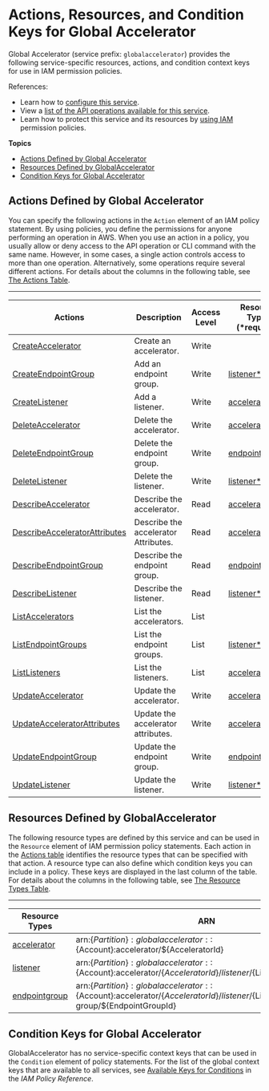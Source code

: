 # Actions, Resources, and Condition Keys for Global Accelerator<a name="list_globalaccelerator"></a>

Global Accelerator \(service prefix: `globalaccelerator`\) provides the following service\-specific resources, actions, and condition context keys for use in IAM permission policies\.

References:
+ Learn how to [configure this service](https://docs.aws.amazon.com/global-accelerator/latest/dg/)\.
+ View a [list of the API operations available for this service](https://docs.aws.amazon.com/global-accelerator/latest/api/)\.
+ Learn how to protect this service and its resources by [using IAM](https://docs.aws.amazon.com/global-accelerator/latest/dg/auth-and-access-control.html) permission policies\.

**Topics**
+ [Actions Defined by Global Accelerator](#globalaccelerator-actions-as-permissions)
+ [Resources Defined by GlobalAccelerator](#globalaccelerator-resources-for-iam-policies)
+ [Condition Keys for Global Accelerator](#globalaccelerator-policy-keys)

## Actions Defined by Global Accelerator<a name="globalaccelerator-actions-as-permissions"></a>

You can specify the following actions in the `Action` element of an IAM policy statement\. By using policies, you define the permissions for anyone performing an operation in AWS\. When you use an action in a policy, you usually allow or deny access to the API operation or CLI command with the same name\. However, in some cases, a single action controls access to more than one operation\. Alternatively, some operations require several different actions\. For details about the columns in the following table, see [The Actions Table](reference_policies_actions-resources-contextkeys.md#actions_table)\.


****  

| Actions | Description | Access Level | Resource Types \(\*required\) | Condition Keys | Dependent Actions | 
| --- | --- | --- | --- | --- | --- | 
|   [ CreateAccelerator ](https://docs.aws.amazon.com/global-accelerator/latest/api/API_CreateAccelerator.html)  | Create an accelerator\. | Write |  |  |  | 
|   [ CreateEndpointGroup ](https://docs.aws.amazon.com/global-accelerator/latest/api/API_CreateEndpointGroup.html)  | Add an endpoint group\. | Write |   [ listener\* ](#globalaccelerator-listener)   |  |  | 
|   [ CreateListener ](https://docs.aws.amazon.com/global-accelerator/latest/api/API_CreateListener.html)  | Add a listener\. | Write |   [ accelerator\* ](#globalaccelerator-accelerator)   |  |  | 
|   [ DeleteAccelerator ](https://docs.aws.amazon.com/global-accelerator/latest/api/API_DeleteAccelerator.html)  | Delete the accelerator\. | Write |   [ accelerator\* ](#globalaccelerator-accelerator)   |  |  | 
|   [ DeleteEndpointGroup ](https://docs.aws.amazon.com/global-accelerator/latest/api/API_DeleteEndpointGroup.html)  | Delete the endpoint group\. | Write |   [ endpointgroup\* ](#globalaccelerator-endpointgroup)   |  |  | 
|   [ DeleteListener ](https://docs.aws.amazon.com/global-accelerator/latest/api/API_DeleteListener.html)  | Delete the listener\. | Write |   [ listener\* ](#globalaccelerator-listener)   |  |  | 
|   [ DescribeAccelerator ](https://docs.aws.amazon.com/global-accelerator/latest/api/API_DescribeAccelerator.html)  | Describe the accelerator\. | Read |   [ accelerator\* ](#globalaccelerator-accelerator)   |  |  | 
|   [ DescribeAcceleratorAttributes ](https://docs.aws.amazon.com/global-accelerator/latest/api/API_DescribeAcceleratorAttributes.html)  | Describe the accelerator Attributes\. | Read |   [ accelerator\* ](#globalaccelerator-accelerator)   |  |  | 
|   [ DescribeEndpointGroup ](https://docs.aws.amazon.com/global-accelerator/latest/api/API_DescribeEndpointGroup.html)  | Describe the endpoint group\. | Read |   [ endpointgroup\* ](#globalaccelerator-endpointgroup)   |  |  | 
|   [ DescribeListener ](https://docs.aws.amazon.com/global-accelerator/latest/api/API_DescribeListener.html)  | Describe the listener\. | Read |   [ listener\* ](#globalaccelerator-listener)   |  |  | 
|   [ ListAccelerators ](https://docs.aws.amazon.com/global-accelerator/latest/api/API_ListAccelerators.html)  | List the accelerators\. | List |  |  |  | 
|   [ ListEndpointGroups ](https://docs.aws.amazon.com/global-accelerator/latest/api/API_ListEndpointGroups.html)  | List the endpoint groups\. | List |   [ listener\* ](#globalaccelerator-listener)   |  |  | 
|   [ ListListeners ](https://docs.aws.amazon.com/global-accelerator/latest/api/API_ListListeners.html)  | List the listeners\. | List |   [ accelerator\* ](#globalaccelerator-accelerator)   |  |  | 
|   [ UpdateAccelerator ](https://docs.aws.amazon.com/global-accelerator/latest/api/API_UpdateAccelerator.html)  | Update the accelerator\. | Write |   [ accelerator\* ](#globalaccelerator-accelerator)   |  |  | 
|   [ UpdateAcceleratorAttributes ](https://docs.aws.amazon.com/global-accelerator/latest/api/API_UpdateAcceleratorAttributes.html)  | Update the accelerator attributes\. | Write |   [ accelerator\* ](#globalaccelerator-accelerator)   |  |  | 
|   [ UpdateEndpointGroup ](https://docs.aws.amazon.com/global-accelerator/latest/api/API_UpdateEndpointGroup.html)  | Update the endpoint group\. | Write |   [ endpointgroup\* ](#globalaccelerator-endpointgroup)   |  |  | 
|   [ UpdateListener ](https://docs.aws.amazon.com/global-accelerator/latest/api/API_UpdateListener.html)  | Update the listener\. | Write |   [ listener\* ](#globalaccelerator-listener)   |  |  | 

## Resources Defined by GlobalAccelerator<a name="globalaccelerator-resources-for-iam-policies"></a>

The following resource types are defined by this service and can be used in the `Resource` element of IAM permission policy statements\. Each action in the [Actions table](#globalaccelerator-actions-as-permissions) identifies the resource types that can be specified with that action\. A resource type can also define which condition keys you can include in a policy\. These keys are displayed in the last column of the table\. For details about the columns in the following table, see [The Resource Types Table](reference_policies_actions-resources-contextkeys.md#resources_table)\.


****  

| Resource Types | ARN | Condition Keys | 
| --- | --- | --- | 
|   [ accelerator ](https://docs.aws.amazon.com/global-accelerator/latest/api/API_Accelerator.html)  |  arn:$\{Partition\}:globalaccelerator::$\{Account\}:accelerator/$\{AcceleratorId\}  |  | 
|   [ listener ](https://docs.aws.amazon.com/global-accelerator/latest/api/API_Listener.html)  |  arn:$\{Partition\}:globalaccelerator::$\{Account\}:accelerator/$\{AcceleratorId\}/listener/$\{ListenerId\}  |  | 
|   [ endpointgroup ](https://docs.aws.amazon.com/global-accelerator/latest/api/API_EndpointGroup.html)  |  arn:$\{Partition\}:globalaccelerator::$\{Account\}:accelerator/$\{AcceleratorId\}/listener/$\{ListenerId\}/endpoint\-group/$\{EndpointGroupId\}  |  | 

## Condition Keys for Global Accelerator<a name="globalaccelerator-policy-keys"></a>

GlobalAccelerator has no service\-specific context keys that can be used in the `Condition` element of policy statements\. For the list of the global context keys that are available to all services, see [Available Keys for Conditions](reference_policies_condition-keys.html#AvailableKeys) in the *IAM Policy Reference*\.